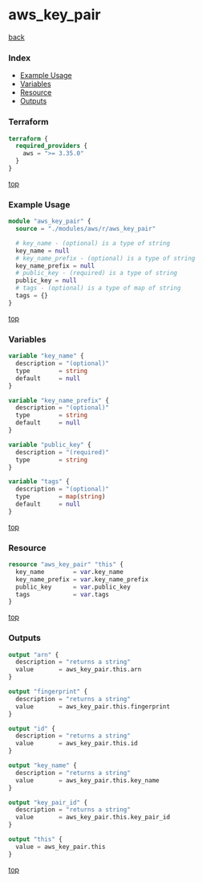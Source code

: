 # aws_key_pair

[back](../aws.md)

### Index

- [Example Usage](#example-usage)
- [Variables](#variables)
- [Resource](#resource)
- [Outputs](#outputs)

### Terraform

```terraform
terraform {
  required_providers {
    aws = ">= 3.35.0"
  }
}
```

[top](#index)

### Example Usage

```terraform
module "aws_key_pair" {
  source = "./modules/aws/r/aws_key_pair"

  # key_name - (optional) is a type of string
  key_name = null
  # key_name_prefix - (optional) is a type of string
  key_name_prefix = null
  # public_key - (required) is a type of string
  public_key = null
  # tags - (optional) is a type of map of string
  tags = {}
}
```

[top](#index)

### Variables

```terraform
variable "key_name" {
  description = "(optional)"
  type        = string
  default     = null
}

variable "key_name_prefix" {
  description = "(optional)"
  type        = string
  default     = null
}

variable "public_key" {
  description = "(required)"
  type        = string
}

variable "tags" {
  description = "(optional)"
  type        = map(string)
  default     = null
}
```

[top](#index)

### Resource

```terraform
resource "aws_key_pair" "this" {
  key_name        = var.key_name
  key_name_prefix = var.key_name_prefix
  public_key      = var.public_key
  tags            = var.tags
}
```

[top](#index)

### Outputs

```terraform
output "arn" {
  description = "returns a string"
  value       = aws_key_pair.this.arn
}

output "fingerprint" {
  description = "returns a string"
  value       = aws_key_pair.this.fingerprint
}

output "id" {
  description = "returns a string"
  value       = aws_key_pair.this.id
}

output "key_name" {
  description = "returns a string"
  value       = aws_key_pair.this.key_name
}

output "key_pair_id" {
  description = "returns a string"
  value       = aws_key_pair.this.key_pair_id
}

output "this" {
  value = aws_key_pair.this
}
```

[top](#index)